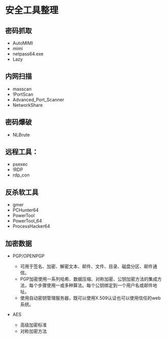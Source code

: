 # 安全工具整理


## 密码抓取

- AutoMIMI
- mimi
- netpass64.exe
- Lazy

## 内网扫描

- masscan
- !PortScan
- Advanced_Port_Scanner
- NetworkShare

## 密码爆破

- NLBrute

## 远程工具：
- psexec
- !RDP
- rdp_con

## 反杀软工具
- gmer
- PCHunter64
- PowerTool
- PowerTool_64
- ProcessHacker64

## 加密数据

- PGP/OPENPGP
  - 可用于签名、加密、解密文本、邮件、文件、目录、磁盘分区、邮件通信。
  - PGP加密使用一系列哈希、数据压缩、对称加密、公钥加密方法的集成方法，每个步骤使用一或多种算法。每个公钥绑定到一个用户名或邮件地址。
  - 使用自动密钥管理服务器，既可以使用X.509认证也可以使用信任的web系统。

- AES
  - 高级加密标准
  - 对称加密方法

